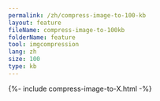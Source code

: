 ```yaml
---
permalink: /zh/compress-image-to-100-kb
layout: feature
fileName: compress-image-to-100kb
folderName: feature
tool: imgcompression
lang: zh
size: 100
type: kb
---
```


{%- include compress-image-to-X.html -%}
